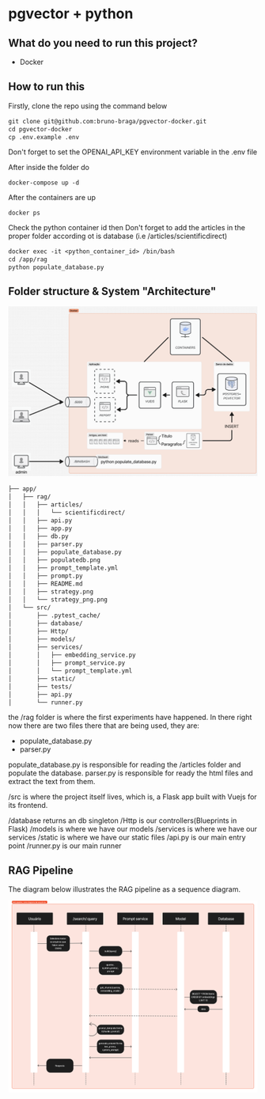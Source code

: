 # pgvector + python

## What do you need to run this project?

- Docker

## How to run this

Firstly, clone the repo using the command below

```
git clone git@github.com:bruno-braga/pgvector-docker.git
cd pgvector-docker
cp .env.example .env
```

Don't forget to set the OPENAI_API_KEY environment variable in the .env file


After inside the folder do

```
docker-compose up -d
```

After the containers are up

```
docker ps
```

Check the python container id then
Don't forget to add the articles in the proper folder according ot is database (i.e /articles/scientificdirect)

```
docker exec -it <python_container_id> /bin/bash
cd /app/rag
python populate_database.py
```

## Folder structure & System "Architecture"

![System Architecture](./system.png)

```
├── app/
│   ├── rag/
│   │   ├── articles/
│   │   │   └── scientificdirect/
│   │   ├── api.py
│   │   ├── app.py  
│   │   ├── db.py
│   │   ├── parser.py
│   │   ├── populate_database.py
│   │   ├── populatedb.png
│   │   ├── prompt_template.yml
│   │   ├── prompt.py
│   │   ├── README.md
│   │   ├── strategy.png
│   │   └── strategy_png.png
│   └── src/
│       ├── .pytest_cache/
│       ├── database/
│       ├── Http/
│       ├── models/
│       ├── services/
│       │   ├── embedding_service.py
│       │   ├── prompt_service.py
│       │   └── prompt_template.yml
│       ├── static/
│       ├── tests/
│       ├── api.py
│       └── runner.py

```
the /rag folder is where the first experiments have happened. In there right now there are two files there that are being used, they are:

- populate_database.py
- parser.py

populate_database.py is responsible for reading the /articles folder and populate the database.
parser.py is responsible for ready the html files and extract the text from them.

/src is where the project itself lives, which is, a Flask app built with Vuejs for its frontend.

/database returns an db singleton
/Http is our controllers(Blueprints in Flask)
/models is where we have our models
/services is where we have our services
/static is where we have our static files
/api.py is our main entry point
/runner.py is our main runner

## RAG Pipeline

The diagram below illustrates the RAG pipeline as a sequence diagram.

![Strategy](./RAG_pipe.png)

